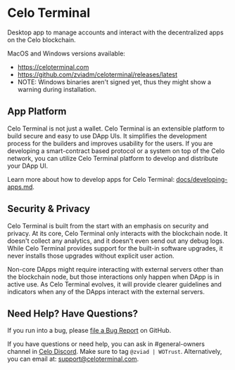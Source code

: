 # Celo Terminal

Desktop app to manage accounts and interact with the decentralized apps on the Celo blockchain.

MacOS and Windows versions available:
* https://celoterminal.com
* https://github.com/zviadm/celoterminal/releases/latest
* NOTE: Windows binaries aren't signed yet, thus they might show a warning during installation.

## App Platform

Celo Terminal is not just a wallet. Celo Terminal is an extensible platform to build secure and easy to use DApp UIs.
It simplifies the development process for the builders and improves usability for the users. If you are developing a
smart-contract based protocol or a system on top of the Celo network, you can utilize Celo Terminal platform to
develop and distribute your DApp UI.

Learn more about how to develop apps for Celo Terminal: [docs/developing-apps.md](./docs/developing-apps.md).

## Security & Privacy

Celo Terminal is built from the start with an emphasis on security and privacy. At its core, Celo Terminal only interacts
with the blockchain node. It doesn't collect any analytics, and it doesn't even send out any debug logs. While Celo Terminal
provides support for the built-in software upgrades, it never installs those upgrades without explicit user action.

Non-core DApps might require interacting with external servers other than the blockchain node, but
those interactions only happen when DApp is in active use. As Celo Terminal evolves, it will provide clearer
guidelines and indicators when any of the DApps interact with the external servers.

## Need Help? Have Questions?

If you run into a bug, please [file a Bug Report](https://github.com/zviadm/celoterminal/issues/new/choose) on GitHub.

If you have questions or need help, you can ask in #general-owners channel in [Celo Discord](https://discord.com/invite/nfmTPV2). 
Make sure to tag `@zviad | WOTrust`. Alternatively, you can email at: support@celoterminal.com.

